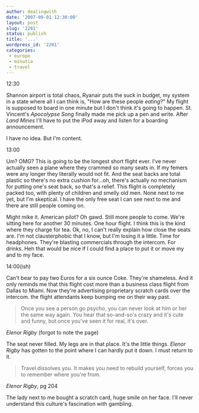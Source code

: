 ```yaml
---
author: dealingwith
date: '2007-09-01 12:30:00'
layout: post
slug: '2281'
status: publish
title: '...'
wordpress_id: '2281'
categories:
 - europe
 - minutia
 - travel
---
```


12:30

Shannon airport is total chaos, Ryanair puts the suck in budget, my system in
a state where all I can think is, "How are these people _eating_?" My flight
is supposed to board in one minute but I don't think it's going to happen. St.
Vincent's _Apocolypse Song_ finally made me pick up a pen and write. After
_Land Mines_ I'll have to put the iPod away and listen for a boarding
announcement.

I have no idea. But I'm content.

13:00

Um? OMG? This is going to be the longest short flight ever. I've never
actually seen a plane where they crammed so many seats in. If my femers were
any longer they literally would not fit. And the seat backs are total plastic
so there's no extra cushion for...oh, there's actually no mechanism for
putting one's seat back, so that's a relief. This flight is completely packed
too, with plenty of children and smelly old men. None next to me yet, but I'm
skeptical. I have the only free seat I can see next to me and there are still
people coming on.

Might mike it. American pilot? Oh gawd. Still more people to come. We're
sitting here for another 30 minutes. One hour flight. I think this is the kind
where they charge for tea. Ok, no, I can't really explain how close the seats
are. I'm not clausterphobic that I know, but I'm losing it a little. Time for
headphones. They're blasting commercials through the intercom. For drinks. Heh
that would be nice if I could find a place to put it or move my and to my
face.

14:00(ish)

Can't bear to pay two Euros for a six ounce Coke. They're shameless. And it
only reminds me that this flight cost more than a business class flight from
Dallas to Miami. Now they're advertising proprietary scratch cards over the
intercom. the flight attendants keep bumping me on their way past.

> Once you see a person go psycho, you can never look at him or her the same
way again. You hear that so-and-so's crazy and it's cute and funny, but once
you've seen it for real, it's over.

_Elenor Rigby_ (forgot to note the page)

The seat never filled. My legs are in that place. It's the little things.
_Elenor Rigby_ has gotten to the point where I can hardly put it down. I must
return to it.

> Travel dissolves you. It makes you need to rebuild yourself, forces you to
remember where you're from.

_Elenor Rigby_, pg 204

The lady next to me bought a scratch card, huge smile on her face. I'll never
understand this culture's fascination with gambling.

